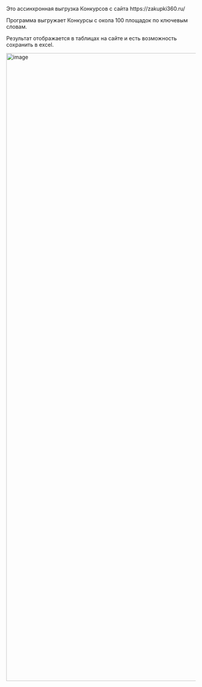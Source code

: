 <p>Это ассинхронная выгрузка Конкурсов с сайта https://zakupki360.ru/</p>
<p>Программа выгружает Конкурсы с окола 100 площадок по ключевым словам.</p>
<p>Результат отображается в таблицах на сайте и есть возможность сохранить в excel.</p>
<img width="1673" alt="image" src="https://github.com/snipoper/get_concurs/assets/85823960/14a8cc5f-eb45-4f89-bc85-1052c8777ddd">



